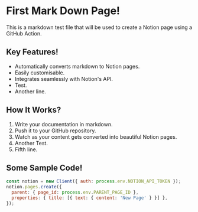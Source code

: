 # First Mark Down Page!

This is a markdown test file that will be used to create a Notion page using a GitHub Action.

## Key Features!
- Automatically converts markdown to Notion pages.
- Easily customisable.
- Integrates seamlessly with Notion's API.
- Test.
- Another line.

## How It Works?
1. Write your documentation in markdown.
2. Push it to your GitHub repository.
3. Watch as your content gets converted into beautiful Notion pages.
4. Another Test.
5. Fifth line.

## Some Sample Code!
```javascript
const notion = new Client({ auth: process.env.NOTION_API_TOKEN });
notion.pages.create({
  parent: { page_id: process.env.PARENT_PAGE_ID },
  properties: { title: [{ text: { content: 'New Page' } }] },
});

